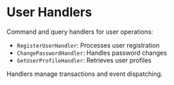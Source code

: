# User Handlers

Command and query handlers for user operations:
- `RegisterUserHandler`: Processes user registration
- `ChangePasswordHandler`: Handles password changes
- `GetUserProfileHandler`: Retrieves user profiles

Handlers manage transactions and event dispatching.